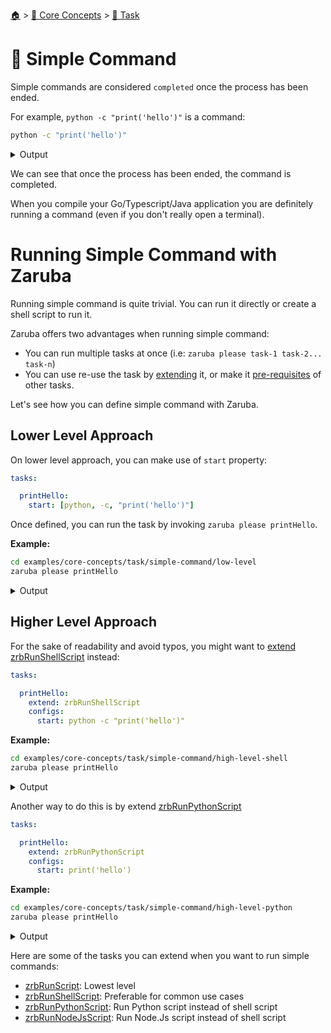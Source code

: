 <!--startTocHeader-->
[🏠](../../README.md) > [🧠 Core Concepts](../README.md) > [🔨 Task](README.md)
# 🥛 Simple Command
<!--endTocHeader-->

Simple commands are considered `completed` once the process has been ended.

For example, `python -c "print('hello')"` is a command:

<!--startCode-->
```bash
python -c "print('hello')"
```
 
<details>
<summary>Output</summary>
 
```````
hello
```````
</details>
<!--endCode-->

We can see that once the process has been ended, the command is completed.

When you compile your Go/Typescript/Java application you are definitely running a command (even if you don't really open a terminal).

# Running Simple Command with Zaruba

Running simple command is quite trivial. You can run it directly or create a shell script to run it.

Zaruba offers two advantages when running simple command:

* You can run multiple tasks at once (i.e: `zaruba please task-1 task-2... task-n`)
* You can use re-use the task by [extending](./extend-task.md) it, or make it [pre-requisites](./define-task-dependencies.md) of other tasks.

Let's see how you can define simple command with Zaruba.

## Lower Level Approach

On lower level approach, you can make use of `start` property:

```yaml
tasks:

  printHello:
    start: [python, -c, "print('hello')"]
```

Once defined, you can run the task by invoking `zaruba please printHello`.

__Example:__

<!--startCode-->
```bash
cd examples/core-concepts/task/simple-command/low-level
zaruba please printHello
```
 
<details>
<summary>Output</summary>
 
```````
Job Starting...
 Elapsed Time: 1.362µs
 Current Time: 13:29:58
  Run  'printHello' command on /home/gofrendi/zaruba/docs/examples/core-concepts/task/simple-command/low-level
   printHello            13:29:58.647 hello
  Successfully running  'printHello' command
  Job Running...
 Elapsed Time: 116.045174ms
 Current Time: 13:29:58
  
  Job Complete!!! 
  Terminating
  Job Ended...
 Elapsed Time: 227.168764ms
 Current Time: 13:29:58
zaruba please printHello
```````
</details>
<!--endCode-->

## Higher Level Approach

For the sake of readability and avoid typos, you might want to [extend](./extend-task.md) [zrbRunShellScript](../../core-tasks/zrb-run-shell-script.md) instead:

```yaml
tasks:

  printHello:
    extend: zrbRunShellScript
    configs:
      start: python -c "print('hello')"
```

__Example:__

<!--startCode-->
```bash
cd examples/core-concepts/task/simple-command/high-level-shell
zaruba please printHello
```
 
<details>
<summary>Output</summary>
 
```````
Job Starting...
 Elapsed Time: 2.665µs
 Current Time: 13:29:59
  Run  'printHello' command on /home/gofrendi/zaruba/docs/examples/core-concepts/task/simple-command/high-level-shell
   printHello            13:29:59.061 hello
  Successfully running  'printHello' command
  Job Running...
 Elapsed Time: 121.328694ms
 Current Time: 13:29:59
  
  Job Complete!!! 
  Terminating
  Job Ended...
 Elapsed Time: 322.506828ms
 Current Time: 13:29:59
zaruba please printHello
```````
</details>
<!--endCode-->


Another way to do this is by extend [zrbRunPythonScript](../../core-tasks/zrb-run-python-script.md)

```yaml
tasks:

  printHello:
    extend: zrbRunPythonScript
    configs:
      start: print('hello')
```

__Example:__

<!--startCode-->
```bash
cd examples/core-concepts/task/simple-command/high-level-python
zaruba please printHello
```
 
<details>
<summary>Output</summary>
 
```````
Job Starting...
 Elapsed Time: 1.563µs
 Current Time: 13:29:59
  Run  'printHello' command on /home/gofrendi/zaruba/docs/examples/core-concepts/task/simple-command/high-level-python
   printHello            13:29:59.556 hello
  Successfully running  'printHello' command
  Job Running...
 Elapsed Time: 115.317831ms
 Current Time: 13:29:59
  
  Job Complete!!! 
  Terminating
  Job Ended...
 Elapsed Time: 316.306893ms
 Current Time: 13:29:59
zaruba please printHello
```````
</details>
<!--endCode-->


Here are some of the tasks you can extend when you want to run simple commands:

* [zrbRunScript](../../core-tasks/zrb-run-script.md): Lowest level
* [zrbRunShellScript](../../core-tasks/zrb-run-shell-script.md): Preferable for common use cases
* [zrbRunPythonScript](../../core-tasks/zrb-run-python-script.md): Run Python script instead of shell script
* [zrbRunNodeJsScript](../../core-tasks/zrb-run-node-js-script.md): Run Node.Js script instead of shell script

<!--startTocSubTopic-->
<!--endTocSubTopic-->
